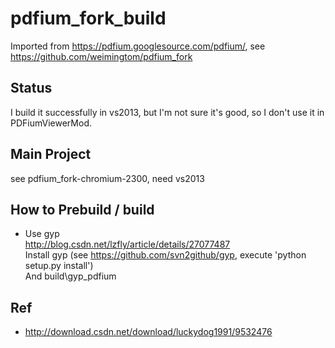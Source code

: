 # pdfium_fork_build
Imported from https://pdfium.googlesource.com/pdfium/, see https://github.com/weimingtom/pdfium_fork  

## Status  
I build it successfully in vs2013, but I'm not sure it's good, so I don't use it in PDFiumViewerMod.    

## Main Project  
see pdfium_fork-chromium-2300, need vs2013  

## How to Prebuild / build  
* Use gyp  
http://blog.csdn.net/lzfly/article/details/27077487  
Install gyp (see https://github.com/svn2github/gyp, execute 'python setup.py install')  
And build\gyp_pdfium  

## Ref  
* http://download.csdn.net/download/luckydog1991/9532476  
